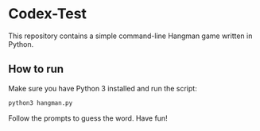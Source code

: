 # Codex-Test

This repository contains a simple command-line Hangman game written in Python.

## How to run

Make sure you have Python 3 installed and run the script:

```bash
python3 hangman.py
```

Follow the prompts to guess the word. Have fun!
